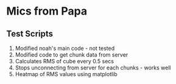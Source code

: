 
# Mics from Papa



## Test Scripts
1. Modified noah's main code - not tested
2. Modified code to get chunk data from server
3. Calculates RMS of cube every 0.5 secs
4. Stops unconnecting from server for each chunks - works well
5. Heatmap of RMS values using matplotlib